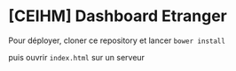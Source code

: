 # [CEIHM] Dashboard Etranger

Pour déployer, cloner ce repository et
lancer `bower install`

puis ouvrir `index.html` sur un serveur
